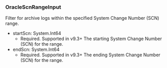 ### OracleScnRangeInput
Filter for archive logs within the specified System Change Number (SCN) range.

- startScn: System.Int64
  - Required. Supported in v9.3+
The starting System Change Number (SCN) for the range.
- endScn: System.Int64
  - Required. Supported in v9.3+
The ending System Change Number (SCN) for the range.

